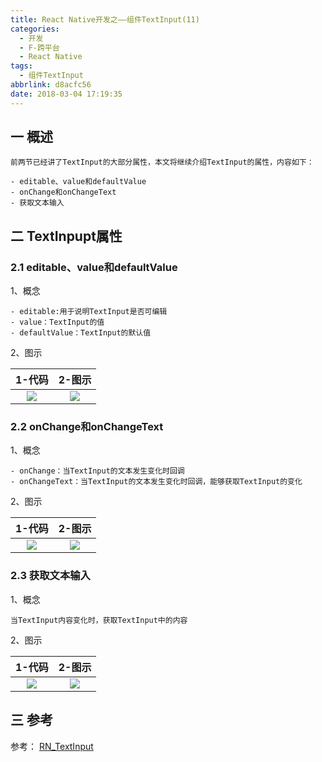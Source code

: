 ```yaml
---
title: React Native开发之——组件TextInput(11)
categories:
  - 开发
  - F-跨平台
  - React Native
tags:
  - 组件TextInput
abbrlink: d8acfc56
date: 2018-03-04 17:19:35
---
```

## 一 概述
```
前两节已经讲了TextInput的大部分属性，本文将继续介绍TextInput的属性，内容如下：  

- editable、value和defaultValue
- onChange和onChangeText
- 获取文本输入 
```

<!--more-->

## 二 TextInpupt属性
### 2.1 editable、value和defaultValue

1、概念

```
- editable:用于说明TextInput是否可编辑
- value：TextInput的值
- defaultValue：TextInput的默认值 
```

2、图示

| 1-代码 | 2-图示 |
| :----: | :----: |
| ![][1] | ![][2] |

### 2.2 onChange和onChangeText

1、概念

```
- onChange：当TextInput的文本发生变化时回调
- onChangeText：当TextInput的文本发生变化时回调，能够获取TextInput的变化
```

2、图示

| 1-代码 | 2-图示 |
| :----: | :----: |
| ![][3] | ![][4] |

### 2.3 获取文本输入 

1、概念

```
当TextInput内容变化时，获取TextInput中的内容
```

2、图示

| 1-代码 | 2-图示 |
| :----: | :----: |
| ![][5] | ![][6] |

## 三 参考 
参考： [RN_TextInput][7]


[1]: https://cdn.jsdelivr.net/gh/PGzxc/CDN/blog-image/rn-textinput-editable.png
[2]: https://cdn.jsdelivr.net/gh/PGzxc/CDN/blog-image/rn-textinput-editable-look.png
[3]: https://cdn.jsdelivr.net/gh/PGzxc/CDN/blog-image/rn-textinput-onchange.png
[4]: https://cdn.jsdelivr.net/gh/PGzxc/CDN/blog-image/rn-textinput-onchange.gif
[5]: https://cdn.jsdelivr.net/gh/PGzxc/CDN/blog-image/rn-textinput-statechange.png
[6]: https://cdn.jsdelivr.net/gh/PGzxc/CDN/blog-image/rn-textinput-statechange.gif
[7]: https://github.com/PGzxc/RN_TextInput

